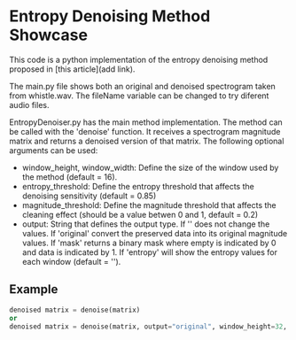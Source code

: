 
# Entropy Denoising Method Showcase

This code is a python implementation of the entropy denoising method proposed in [this article](add link).

The main.py file shows both an original and denoised spectrogram taken from whistle.wav.
The fileName variable can be changed to try diferent audio files.


EntropyDenoiser.py has the main method implementation.
The method can be called with the 'denoise' function.
It receives a spectrogram magnitude matrix and returns a denoised version of that matrix.
The following optional arguments can be used:

- window_height, window_width: Define the size of the window used by the method (default = 16).
- entropy_threshold: Define the entropy threshold that affects the denoising sensitivity (default = 0.85)
- magnitude_threshold: Define the magnitude threshold that affects the cleaning effect (should be a value betwen 0 and 1, default = 0.2)
- output:  String that defines the output type. If '' does not change the values. If 'original' convert the preserved data into its original magnitude values. If 'mask' returns a binary mask where empty is indicated by 0 and data is indicated by 1. If 'entropy' will show the entropy values for each window (default = '').




## Example

```python
denoised matrix = denoise(matrix)
or
denoised matrix = denoise(matrix, output="original", window_height=32, window_width=32, entropy_threshold=0.95, magnitude_threshold=0.35)
```


